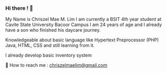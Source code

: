 ### Hi there ! 👋
My Name is Chriszel Mae M. Lim 
I am currently a BSIT 4th year student at Cavite State University Bacoor Campus I am 24 years of age and I already have a son who finished his daycare journey.

Knowledgeable about basic language like Hypertext Preprocessor (PHP)
Java, HTML, CSS and still learning from it.

I already develop basic inventory system

📩 How to reach me : chriszelmaelim@gmail.com
<!--
**ChriszelMae/ChriszelMae** is a ✨ _special_ ✨ repository because its `README.md` (this file) appears on your GitHub profile.

Here are some ideas to get you started:

- 🔭 I’m currently working on ...
- 🌱 I’m currently learning ...
- 👯 I’m looking to collaborate on ...
- 🤔 I’m looking for help with ...
- 💬 Ask me about ...
- 📫 How to reach me: ...
- 😄 Pronouns: ...
- ⚡ Fun fact: ...
-->
